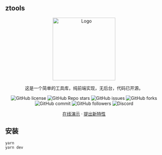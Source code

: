 ## ztools

<div align="center">
  <a href="https://github.com/dlzmoe/ztools/">
    <img src="https://imgurl.zishu.me/2023/1702999949390.webp" alt="Logo" width="200">
  </a>
  <p align="center">
   这是一个简单的工具库，纯前端实现，无后台，代码已开源。
    <p>
        <img src="https://img.shields.io/github/license/dlzmoe/ztools" alt="GitHub license">
        <img src="https://img.shields.io/github/stars/dlzmoe/ztools" alt="GitHub Repo stars">
        <img src="https://img.shields.io/github/issues/dlzmoe/ztools" alt="GitHub issues">
        <img src="https://img.shields.io/github/forks/dlzmoe/ztools" alt="GitHub forks">
        <img src="https://img.shields.io/github/commit-activity/t/dlzmoe/ztools" alt="GitHub commit">
        <img src="https://img.shields.io/github/followers/dlzmoe" alt="GitHub followers">
        <img src="https://img.shields.io/discord/1126519222172925952" alt="Discord">
      </p>
  <a href="https://ztools.zishu.me">在线演示</a>
  ·
  <a href="https://github.com/dlzmoe/ztools/issues">提出新特性</a>
  </p>

</div>

## 安装

```shell
yarn
yarn dev
```
